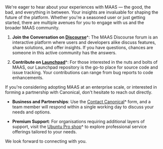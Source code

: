 We're eager to hear about your experiences with MAAS — the good, the bad, and everything in between. Your insights are invaluable for shaping the future of the platform. Whether you're a seasoned user or just getting started, there are multiple avenues for you to engage with us and the broader MAAS community.

1. **Join the Conversation on [Discourse](https://discourse.maas.io)^**: The MAAS Discourse forum is an interactive platform where users and developers alike discuss features, share solutions, and offer insights. If you have questions, chances are someone in this active community has the answers.
  
2. **Contribute on [Launchpad](https://launchpad.net/maas)^**: For those interested in the nuts and bolts of MAAS, our Launchpad repository is the go-to place for source code and issue tracking. Your contributions can range from bug reports to code enhancements.

If you're considering adopting MAAS at an enterprise scale, or interested in forming a partnership with Canonical, don't hesitate to reach out directly.

- **Business and Partnerships**: Use the [Contact Canonical](https://maas.io/contact-us)**^** form, and a team member will respond within a single working day to discuss your needs and options.

- **Premium Support**: For organisations requiring additional layers of support, visit the [Ubuntu Pro shop](https://buy.ubuntu.com/)**^** to explore professional service offerings tailored to your needs.

We look forward to connecting with you.
